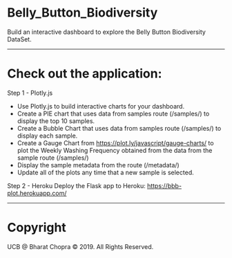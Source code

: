 # Belly_Button_Biodiversity

Build an interactive dashboard to explore the Belly Button Biodiversity DataSet.

---
# Check out the application:
Step 1 - Plotly.js
- Use Plotly.js to build interactive charts for your dashboard.
- Create a PIE chart that uses data from samples route (/samples/<sample>) to display the top 10 samples.
- Create a Bubble Chart that uses data from samples route (/samples/<sample>) to display each sample.
- Create a Gauge Chart from https://plot.ly/javascript/gauge-charts/ to plot the Weekly Washing Frequency obtained from the data from the sample route (/samples/<sample>)
- Display the sample metadata from the route (/metadata/<sample>)
- Update all of the plots any time that a new sample is selected.

Step 2 - Heroku
Deploy the Flask app to Heroku: https://bbb-plot.herokuapp.com/

---
# Copyright
UCB @ Bharat Chopra © 2019. All Rights Reserved.
